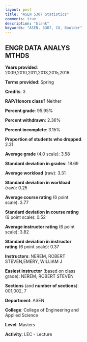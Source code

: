 ```yaml
---
layout: post
title: "ASEN 5307 Statistics"
comments: true
description: "blank"
keywords: "ASEN, 5307, CU, Boulder"
--- 
```

<head>
<script src="https://ajax.googleapis.com/ajax/libs/jquery/2.1.3/jquery.min.js"></script>
<script src="https://dl.dropboxusercontent.com/s/pc42nxpaw1ea4o9/highcharts.js?dl=0"></script>
<!-- <script src="../assets/js/highcharts.js"></script> -->
<style type="text/css">@font-face {
	font-family: "Bebas Neue";
	src: url(https://www.filehosting.org/file/details/544349/BebasNeue%20Regular.otf) format("opentype");
	}
	h1.Bebas { 
		font-family: "Bebas Neue", Verdana, Tahoma;
	}
</style>
</head>
<body>
	<div id="container" style="float: right; width: 45%; height: 88%; margin-left: 2.5%; margin-right: 2.5%;"></div>
	<script language="JavaScript">
		$(document).ready(function() {
		var chart = {type: 'column'};
		var title = {text: 'Grade Distribution'};
		var xAxis = {categories: ['A','B','C','D','F'],crosshair: true};
		var yAxis = {min: 0,title: {text: 'Percentage'}};
		var tooltip = {headerFormat: '<center><b><span style="font-size:20px">{point.key}</span></b></center>',
		               pointFormat: '<td style="padding:0"><b>{point.y:.1f}%</b></td>',
		               footerFormat: '</table>',shared: true,useHTML: true};
		var plotOptions = {column: {pointPadding: 0.0,borderWidth: 0}};  
		var credits = {enabled: false};var series= [{name: 'Percent',data: [60.12,38.65,0.61,0.0,0.61,]}];
		var json = {};
		json.chart = chart;
		json.title = title;
		json.tooltip = tooltip;
		json.xAxis = xAxis;
		json.yAxis = yAxis;  
		json.series = series;
		json.plotOptions = plotOptions;  
		json.credits = credits;
		$('#container').highcharts(json);
	});
	</script>
</body>
			   
## ENGR DATA ANALYS MTHDS

**Years provided**: 2009,2010,2011,2013,2015,2016

**Terms provided**: Spring

**Credits**: 3

**RAP/Honors class?** Neither

**Percent grade**: 95.95%

**Percent withdrawn**: 2.36%

**Percent incomplete**: 3.15%

**Proportion of students who dropped**: 2.31

**Average grade** (4.0 scale): 3.58

**Standard deviation in grades**: 18.69

**Average workload** (raw): 3.31

**Standard deviation in workload** (raw): 0.25

**Average course rating** (6 point scale): 3.77

**Standard deviation in course rating** (6 point scale): 0.52

**Average instructor rating** (6 point scale): 3.82

**Standard deviation in instructor rating** (6 point scale): 0.37

**Instructors**: NEREM, ROBERT STEVEN,EMERY, WILLIAM J

**Easiest instructor** (based on class grade): NEREM, ROBERT STEVEN

**Sections** (and **number of sections**): 001,002, 7

**Department**: ASEN

**College**: College of Engineering and Applied Science

**Level**: Masters

**Activity**: LEC - Lecture